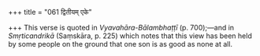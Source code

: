 +++
title = "061 द्वितीयम् एके"

+++
This verse is quoted in *Vyavahāra-Bālambhaṭṭī* (p. 700);—and in
*Smṛticandrikā* (Saṃskāra, p. 225) which notes that this view has been
held by some people on the ground that one son is as good as none at
all.


